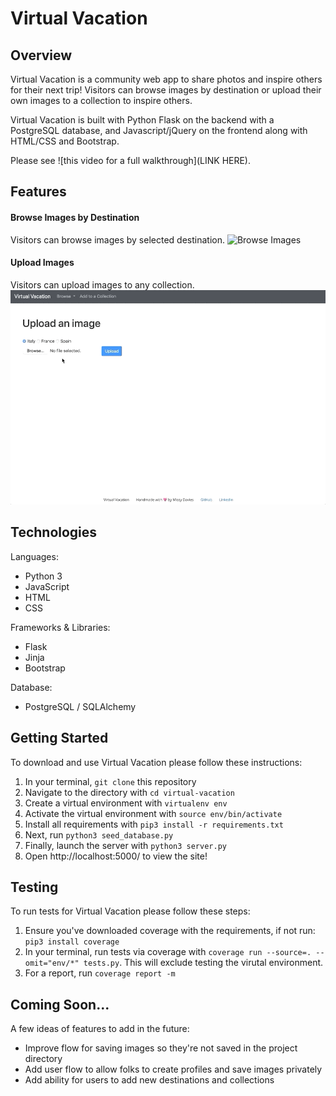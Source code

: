 # Virtual Vacation 
## Overview
Virtual Vacation is a community web app to share photos and inspire others
for their next trip! Visitors can browse images by destination or upload
their own images to a collection to inspire others. 

Virtual Vacation is built with Python Flask on the backend with a PostgreSQL database,
and Javascript/jQuery on the frontend along with HTML/CSS and Bootstrap. 

Please see ![this video for a full walkthrough](LINK HERE). 

## Features 
#### Browse Images by Destination  
Visitors can browse images by selected destination.
![Browse Images](/static/img/features/browse.gif)

#### Upload Images 
Visitors can upload images to any collection. 
![Upload Images](/static/img/features/upload.gif)

## Technologies
Languages:
- Python 3
- JavaScript
- HTML
- CSS

Frameworks & Libraries:
- Flask
- Jinja
- Bootstrap 

Database:
 - PostgreSQL / SQLAlchemy

## Getting Started  
To download and use Virtual Vacation please follow these instructions:
1. In your terminal, `git clone` this repository 
2. Navigate to the directory with `cd virtual-vacation`
3. Create a virtual environment with `virtualenv env`
4. Activate the virtual environment with `source env/bin/activate`
6. Install all requirements with `pip3 install -r requirements.txt`
7. Next, run `python3 seed_database.py`
8. Finally, launch the server with `python3 server.py`
9. Open http://localhost:5000/ to view the site!

## Testing
To run tests for Virtual Vacation please follow these steps: 

1. Ensure you've downloaded coverage with the requirements, if not run: `pip3 install coverage`
2. In your terminal, run tests via coverage with `coverage run --source=. --omit="env/*" tests.py`. This will exclude testing the virutal environment. 
3. For a report, run `coverage report -m`

## Coming Soon...
A few ideas of features to add in the future: 
- Improve flow for saving images so they're not saved in the project directory
- Add user flow to allow folks to create profiles and save images privately
- Add ability for users to add new destinations and collections 